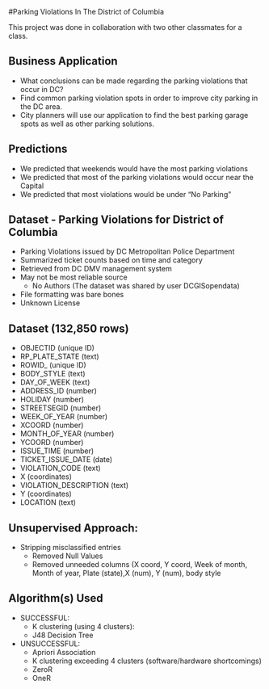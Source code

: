 #Parking Violations In The District of Columbia

This project was done in collaboration with two other classmates for a class. 

## Business Application

* What conclusions can be made regarding the parking violations that occur in DC?
* Find common parking violation spots in order to improve city parking in the DC area.
* City planners will use our application to find the best parking garage spots as well as other parking solutions.

## Predictions

* We predicted that weekends would have the most parking violations
* We predicted that most of the parking violations would occur near the Capital
* We predicted that most violations would be under “No Parking”

## Dataset - Parking Violations for District of Columbia

* Parking Violations issued by DC Metropolitan Police Department
* Summarized ticket counts based on time and category
* Retrieved from DC DMV management system
* May not be most reliable source
  * No Authors (The dataset was shared by user DCGISopendata)
* File formatting was bare bones
* Unknown License

## Dataset (132,850 rows)

* OBJECTID (unique ID)
* RP_PLATE_STATE (text)
* ROWID_ (unique ID)
* BODY_STYLE (text)
* DAY_OF_WEEK (text)
* ADDRESS_ID (number)
* HOLIDAY (number)
* STREETSEGID (number)
* WEEK_OF_YEAR (number)
* XCOORD (number)
* MONTH_OF_YEAR (number)
* YCOORD (number)
* ISSUE_TIME (number)
* TICKET_ISSUE_DATE (date)
* VIOLATION_CODE (text)
* X (coordinates)
* VIOLATION_DESCRIPTION (text)
* Y (coordinates)
* LOCATION (text)

## Unsupervised Approach:

* Stripping misclassified entries
  * Removed Null Values
  * Removed unneeded columns (X coord, Y coord, Week of month, Month of year, Plate (state),X (num), Y (num), body style

## Algorithm(s) Used

* SUCCESSFUL:
  * K clustering (using 4 clusters):
  * J48 Decision Tree
* UNSUCCESSFUL:
  * Apriori Association
  * K clustering exceeding 4 clusters (software/hardware shortcomings)
  * ZeroR
  * OneR

## 
